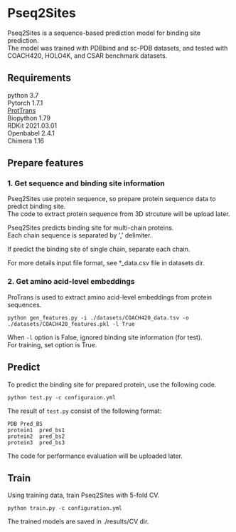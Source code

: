 # Pseq2Sites


Pseq2Sites is a sequence-based prediction model for binding site prediction. \
The model was trained with PDBbind and sc-PDB datasets, and tested with COACH420, HOLO4K, and CSAR benchmark datasets. 


## Requirements


python 3.7 \
Pytorch 1.7.1 \
[ProtTrans](https://github.com/agemagician/ProtTrans) \
Biopython 1.79 \
RDKit 2021.03.01 \
Openbabel 2.4.1 \
Chimera 1.16 

## Prepare features


### 1. Get sequence and binding site information
Pseq2Sites use protein sequence, so prepare protein sequence data to predict binding site. \
The code to extract protein sequence from 3D strcuture will be upload later.

Pseq2Sites predicts binding site for multi-chain proteins. \
Each chain sequence is separated by ',' delimiter.

If predict the binding site of single chain, separate each chain.

For more details input file format, see *_data.csv file in datasets dir.

### 2. Get amino acid-level embeddings
ProTrans is used to extract amino acid-level embeddings from protein sequences.

```
python gen_features.py -i ./datasets/COACH420_data.tsv -o ./datasets/COACH420_features.pkl -l True
```

When `-l` option is False, ignored binding site information (for test). \
For training, set option is True.

## Predict
To predict the binding site for prepared protein, use the following code.

```
python test.py -c configuraion.yml
```

The result of `test.py` consist of the following format:

```
PDB Pred_BS
protein1  pred_bs1
protein2  pred_bs2
protein3  pred_bs3
```

The code for performance evaluation will be uploaded later.

## Train 
Using training data, train Pseq2Sites with 5-fold CV.

```
python train.py -c configuration.yml
```

The trained models are saved in ./results/CV dir.
